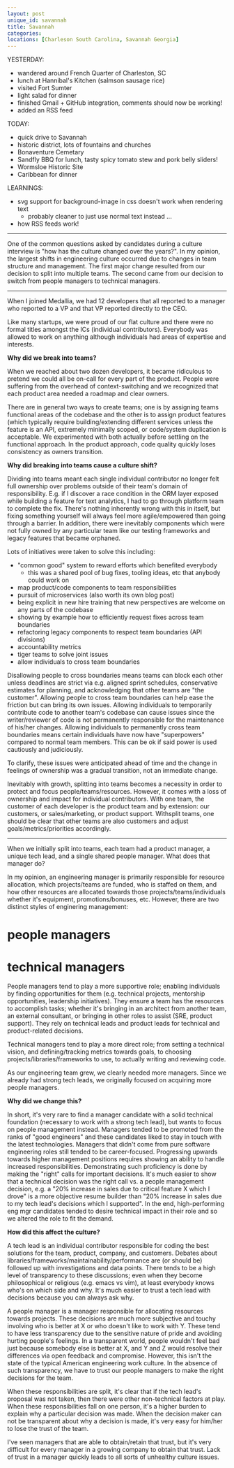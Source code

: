 ```yaml
---
layout: post
unique_id: savannah
title: Savannah
categories: 
locations: [Charleson South Carolina, Savannah Georgia]
---
```


YESTERDAY:
* wandered around French Quarter of Charleston, SC
* lunch at Hannibal's Kitchen (salmson sausage rice)
* visited Fort Sumter
* light salad for dinner
* finished Gmail + GitHub integration, comments should now be working!
* added an RSS feed

TODAY:
* quick drive to Savannah
* historic district, lots of fountains and churches
* Bonaventure Cemetary
* Sandfly BBQ for lunch, tasty spicy tomato stew and pork belly sliders!
* Wormsloe Historic Site
* Caribbean for dinner

LEARNINGS:
* svg support for background-image in css doesn't work when rendering text
  * probably cleaner to just use normal text instead ...
* how RSS feeds work!

<hr/>

One of the common questions asked by candidates during a culture interview is "how has the culture changed over the years?".  In my opinion, the largest shifts in engineering culture occurred due to changes in team structure and management.  The first major change resulted from our decision to split into multiple teams.  The second came from our decision to switch from people managers to technical managers.

<hr/>

When I joined Medallia, we had 12 developers that all reported to a manager who reported to a VP and that VP reported directly to the CEO.

Like many startups, we were proud of our flat culture and there were no formal titles amongst the ICs (individual contributors).  Everybody was allowed to work on anything although individuals had areas of expertise and interests.

**Why did we break into teams?**

When we reached about two dozen developers, it became ridiculous to pretend we could all be on-call for every part of the product.  People were suffering from the overhead of context-switching and we recognized that each product area needed a roadmap and clear owners.

There are in general two ways to create teams; one is by assigning teams functional areas of the codebase and the other is to assign product features (which typically require building/extending different services unless the feature is an API, extremely minimally scoped, or code/system duplication is acceptable.  We experimented with both actually before settling on the functional approach.  In the product approach, code quality quickly loses consistency as owners transition.

**Why did breaking into teams cause a culture shift?**

Dividing into teams meant each single individual contributor no longer felt full ownership over problems outside of their team's domain of responsibility.  E.g. if I discover a race condition in the ORM layer exposed while building a feature for text analytics, I had to go through platform team to complete the fix.  There's nothing inherently wrong with this in itself, but fixing something yourself will always feel more agile/empowered than going through a barrier.  In addition, there were inevitably components which were not fully owned by any particular team like our testing frameworks and legacy features that became orphaned.

Lots of initiatives were taken to solve this including:
* "common good" system to reward efforts which benefited everybody
  * this was a shared pool of bug fixes, tooling ideas, etc that anybody could work on
* map product/code components to team responsibilities
* pursuit of microservices (also worth its own blog post)
* being explicit in new hire training that new perspectives are welcome on any parts of the codebase
* showing by example how to efficiently request fixes across team boundaries
* refactoring legacy components to respect team boundaries (API divisions)
* accountability metrics
* tiger teams to solve joint issues
* allow individuals to cross team boundaries

Disallowing people to cross boundaries means teams can block each other unless deadlines are strict via e.g. aligned sprint schedules, conservative estimates for planning, and acknowledging that other teams are "the customer".  Allowing people to cross team boundaries can help ease the friction but can bring its own issues.  Allowing individuals to temporarily contribute code to another team's codebase can cause issues since the writer/reviewer of code is not permanently responsible for the maintenance of his/her changes.  Allowing individuals to permanently cross team boundaries means certain individuals have now have "superpowers" compared to normal team members.  This can be ok if said power is used cautiously and judiciously.

To clarify, these issues were anticipated ahead of time and the change in feelings of ownership was a gradual transition, not an immediate change.

Inevitably with growth, splitting into teams becomes a necessity in order to protect and focus people/teams/resources.  However, it comes with a loss of ownership and impact for individual contributors.  With one team, the customer of each developer is the product team and by extension: our customers, or sales/marketing, or product support.  Withsplit teams, one should be clear that other teams are also customers and adjust goals/metrics/priorities accordingly.

<hr/>

When we initially split into teams, each team had a product manager, a unique tech lead, and a single shared people manager.  What does that manager do?

In my opinion, an engineering manager is primarily responsible for resource allocation, which projects/teams are funded, who is staffed on them, and how other resources are allocated towards those projects/teams/individuals whether it's equipment, promotions/bonuses, etc.  However, there are two distinct styles of enginering management:
# people managers
# technical managers

People managers tend to play a more supportive role; enabling individuals by finding opportunities for them (e.g. technical projects, mentorship opportunities, leadership initiatives).  They ensure a team has the resources to accomplish tasks; whether it's bringing in an architect from another team, an external consultant, or bringing in other roles to assist (SRE, product support).  They rely on technical leads and product leads for technical and product-related decisions.

Technical managers tend to play a more direct role; from setting a technical vision, and defining/tracking metrics towards goals, to choosing projects/libraries/frameworks to use, to actually writing and reviewing code.

As our engineering team grew, we clearly needed more managers.  Since we already had strong tech leads, we originally focused on acquiring more people managers.

**Why did we change this?**

In short, it's very rare to find a manager candidate with a solid technical foundation (necessary to work with a strong tech lead), but wants to focus on people management instead.  Managers tended to be promoted from the ranks of "good engineers" and these candidates liked to stay in touch with the latest technologies.  Managers that didn't come from pure software engineering roles still tended to be career-focused.  Progressing upwards towards higher management positions requires showing an ability to handle increased responsibilities.  Demonstrating such proficiency is done by making the "right" calls for important decisions.  It's much easier to show that a technical decision was the right call vs. a people management decision, e.g. a "20% increase in sales due to critical feature X which I drove" is a more objective resume builder than "20% increase in sales due to my tech lead's decisions which I supported".  In the end, high-performing eng mgr candidates tended to desire technical impact in their role and so we altered the role to fit the demand.

**How did this affect the culture?**

A tech lead is an individual contributor responsible for coding the best solutions for the team, product, company, and customers.  Debates about libraries/frameworks/maintainability/performance are (or should be) followed up with investigations and data points.  There tends to be a high level of transparency to these discussions; even when they become philosophical or religious (e.g. emacs vs vim), at least everybody knows who's on which side and why.  It's much easier to trust a tech lead with decisions because you can always ask why.

A people manager is a manager responsible for allocating resources towards projects.  These decisions are much more subjective and touchy involving who is better at X or who doesn't like to work with Y.  These tend to have less transparency due to the sensitive nature of pride and avoiding hurting people's feelings.  In a transparent world, people wouldn't feel bad just because somebody else is better at X, and Y and Z would resolve their differences via open feedback and compromise.  However, this isn't the state of the typical American engineering work culture.  In the absence of such transparency, we have to trust our people managers to make the right decisions for the team.

When these responsibilities are split, it's clear that if the tech lead's proposal was not taken, then there were other non-technical factors at play.  When these responsibilities fall on one person, it's a higher burden to explain why a particular decision was made.  When the decision maker can not be transparent about why a decision is made, it's very easy for him/her to lose the trust of the team.

I've seen managers that are able to obtain/retain that trust, but it's very difficult for every manager in a growing company to obtain that trust.  Lack of trust in a manager quickly leads to all sorts of unhealthy culture issues.
